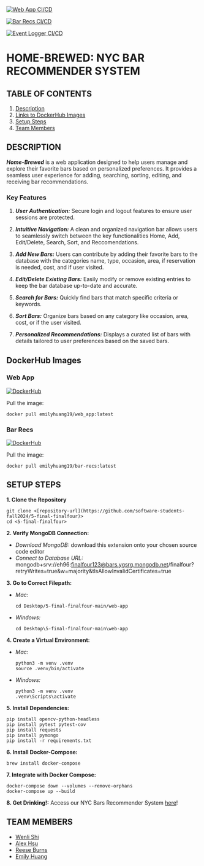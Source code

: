 [![Web App CI/CD](https://github.com/software-students-fall2024/5-final-finalfour/actions/workflows/web_app.yml/badge.svg)](https://github.com/software-students-fall2024/5-final-finalfour/actions/workflows/web_app.yml)

[![Bar Recs CI/CD](https://github.com/software-students-fall2024/5-final-finalfour/actions/workflows/bar_recs.yml/badge.svg)](https://github.com/software-students-fall2024/5-final-finalfour/actions/workflows/bar_recs.yml)

[![Event Logger CI/CD](https://github.com/software-students-fall2024/5-final-finalfour/actions/workflows/event-logger.yml/badge.svg)](https://github.com/software-students-fall2024/5-final-finalfour/actions/workflows/event-logger.yml)


# HOME-BREWED: NYC BAR RECOMMENDER SYSTEM

## TABLE OF CONTENTS

1. [Description](#description)
2. [Links to DockerHub Images](#dockerhub-images)
3. [Setup Steps](#setup-steps)
4. [Team Members](#team-members)

## DESCRIPTION

***Home-Brewed*** is a web application designed to help users manage and explore their favorite bars based on personalized preferences. It provides a seamless user experience for adding, searching, sorting, editing, and receiving bar recommendations.

### Key Features

1. ***User Authentication:*** Secure login and logout features to ensure user sessions are protected.

2. ***Intuitive Navigation:*** A clean and organized navigation bar allows users to seamlessly switch between the key functionalities Home, Add, Edit/Delete, Search, Sort, and Reccomendations.
   
3. ***Add New Bars:*** Users can contribute by adding their favorite bars to the database with the categories name, type, occasion, area, if reservation is needed, cost, and if user visited.

4. ***Edit/Delete Existing Bars:*** Easily modify or remove existing entries to keep the bar database up-to-date and accurate.

5. ***Search for Bars:*** Quickly find bars that match specific criteria or keywords.
  
6. ***Sort Bars:*** Organize bars based on any category like occasion, area, cost, or if the user visited.
  
7. ***Personalized Recommendations:*** Displays a curated list of bars with details tailored to user preferences based on the saved bars.

## DockerHub Images

### Web App

[![DockerHub](https://img.shields.io/badge/DockerHub-WebApp-blue?logo=docker)]([https://hub.docker.com/r/emilyhuang19/web_app](https://hub.docker.com/repository/docker/emilyhuang19/web_app/general))

Pull the image:

```
docker pull emilyhuang19/web_app:latest
```

### Bar Recs
[![DockerHub](https://img.shields.io/badge/DockerHub-BarRecs-blue?logo=docker)](https://hub.docker.com/repository/docker/emilyhuang19/bar-recs/general)

Pull the image:

```
docker pull emilyhuang19/bar-recs:latest
```

## SETUP STEPS

**1. Clone the Repository**

```
git clone <[repository-url](https://github.com/software-students-fall2024/5-final-finalfour)>
cd <5-final-finalfour>
```

**2. Verify MongoDB Connection:**

- *Download MongoDB:* download this extension onto your chosen source code editor
- *Connect to Database URL:* mongodb+srv://eh96:finalfour123@bars.ygsrg.mongodb.net/finalfour?retryWrites=true&w=majority&tlsAllowInvalidCertificates=true

**3. Go to Correct Filepath:**

- _Mac:_

  ```
  cd Desktop/5-final-finalfour-main/web-app
  ```

- _Windows:_
  ```
  cd Desktop\5-final-finalfour-main\web-app
  ```

**4. Create a Virtual Environment:**

- _Mac:_

  ```
  python3 -m venv .venv
  source .venv/bin/activate
  ```

- _Windows:_
  ```
  python3 -m venv .venv
  .venv\Scripts\activate
  ```

**5. Install Dependencies:**

```
pip install opencv-python-headless
pip install pytest pytest-cov
pip install requests
pip install pymongo
pip install -r requirements.txt
```

**6. Install Docker-Compose:**

```
brew install docker-compose
```

**7. Integrate with Docker Compose:**

```
docker-compose down --volumes --remove-orphans
docker-compose up --build
```

**8. Get Drinking!:** Access our NYC Bars Recommender System [here](http://104.236.30.209:5000/)!

## TEAM MEMBERS

- [Wenli Shi](https://github.com/WenliShi2332)
- [Alex Hsu](https://github.com/hsualexotake)
- [Reese Burns](https://github.com/reeseburns)
- [Emily Huang](https://github.com/emilyjhuang)
